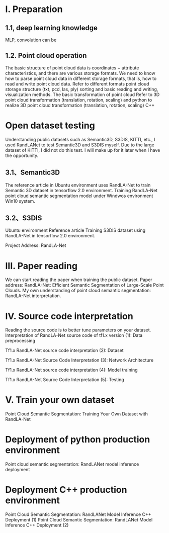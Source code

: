 #  I. Preparation 

##  1.1, deep learning knowledge 

 MLP, convolution can be 

##  1.2. Point cloud operation 

 The basic structure of point cloud data is coordinates + attribute characteristics, and there are various storage formats. We need to know how to parse point cloud data in different storage formats, that is, how to read and write point cloud data. Refer to different formats point cloud storage structure (txt, pcd, las, ply) sorting and basic reading and writing, visualization methods. The basic transformation of point cloud Refer to 3D point cloud transformation (translation, rotation, scaling) and python to realize 3D point cloud transformation (translation, rotation, scaling) C++ 

#  Open dataset testing 

 Understanding public datasets such as Semantic3D, S3DIS, KITTI, etc., I used RandLANet to test Semantic3D and S3DIS myself. Due to the large dataset of KITTI, I did not do this test. I will make up for it later when I have the opportunity. 

##  3.1、Semantic3D 

 The reference article in Ubuntu environment uses RandLA-Net to train Semantic 3D dataset in tensorflow 2.0 environment. Training RandLA-Net point cloud semantic segmentation model under Windwos environment Win10 system. 

##  3.2、S3DIS 

 Ubuntu environment Reference article Training S3DIS dataset using RandLA-Net in tensorflow 2.0 environment. 

 Project Address: RandLA-Net 

#  III. Paper reading 

 We can start reading the paper when training the public dataset. Paper address: RandLA-Net: Efficient Semantic Segmentation of Large-Scale Point Clouds. My own understanding of point cloud semantic segmentation: RandLA-Net interpretation. 

#  IV. Source code interpretation 

 Reading the source code is to better tune parameters on your dataset. Interpretation of RandLA-Net source code of tf1.x version (1): Data preprocessing 

 Tf1.x RandLA-Net source code interpretation (2): Dataset 

 Tf1.x RandLA-Net Source Code Interpretation (3): Network Architecture 

 Tf1.x RandLA-Net source code interpretation (4): Model training 

 Tf1.x RandLA-Net Source Code Interpretation (5): Testing 

#  V. Train your own dataset 

 Point Cloud Semantic Segmentation: Training Your Own Dataset with RandLA-Net 

#  Deployment of python production environment 

 Point cloud semantic segmentation: RandLANet model inference deployment 

#  Deployment C++ production environment 

 Point Cloud Semantic Segmentation: RandLANet Model Inference C++ Deployment (1) Point Cloud Semantic Segmentation: RandLANet Model Inference C++ Deployment (2) 

